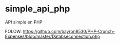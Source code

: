 # simple_api_php
API simple en PHP


FOLOW: https://github.com/bayron8530/PHP-Crunch-Expenses/blob/master/Databseconnection.php
